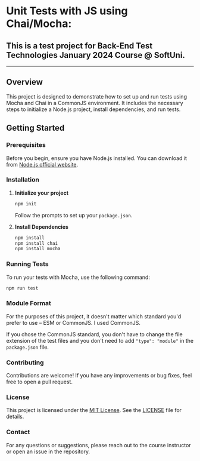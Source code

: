 # Unit Tests with JS using Chai/Mocha:
## This is a test project for Back-End Test Technologies January 2024 Course @ SoftUni.
---
## Overview

This project is designed to demonstrate how to set up and run tests using Mocha and Chai in a CommonJS environment. It includes the necessary steps to initialize a Node.js project, install dependencies, and run tests.

## Getting Started

### Prerequisites

Before you begin, ensure you have Node.js installed. You can download it from [Node.js official website](https://nodejs.org/).

### Installation

1. **Initialize your project**

    ```sh
    npm init
    ```

    Follow the prompts to set up your `package.json`.

2. **Install Dependencies**

    ```sh
    npm install
    npm install chai
    npm install mocha
    ```

### Running Tests

To run your tests with Mocha, use the following command:

```sh
npm run test
```

### Module Format
For the purposes of this project, it doesn't matter which standard you'd prefer to use – ESM or CommonJS. I used CommonJS.

If you chose the CommonJS standard, you don't have to change the file extension of the test files and you don't need to add `"type": "module"` in the `package.json` file.

### Contributing
Contributions are welcome! If you have any improvements or bug fixes, feel free to open a pull request.

### License
This project is licensed under the [MIT License](LICENSE). See the [LICENSE](LICENSE) file for details.

### Contact
For any questions or suggestions, please reach out to the course instructor or open an issue in the repository.

